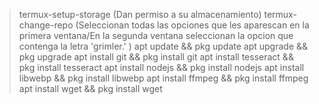 > termux-setup-storage
(Dan permiso a su almacenamiento)
> termux-change-repo
(Seleccionan todas las opciones que les aparescan en la primera ventana/En la segunda ventana seleccionan la opcion que contenga la letra 'grimler.' )
> apt update && pkg update
> apt upgrade && pkg upgrade
> apt install git && pkg install git
> apt install tesseract && pkg install tesseract
> apt install nodejs && pkg install nodejs
> apt install libwebp && pkg install libwebp
> apt install ffmpeg && pkg install ffmpeg
> apt install wget && pkg install wget

